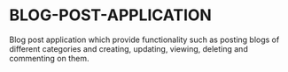 # BLOG-POST-APPLICATION
Blog post application which provide functionality such as posting blogs of different categories and creating, updating, viewing, deleting and commenting on them.
